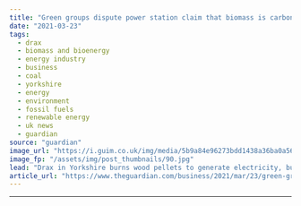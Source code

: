 ```yaml
---
title: "Green groups dispute power station claim that biomass is carbon-neutral"
date: "2021-03-23"
tags: 
  - drax
  - biomass and bioenergy
  - energy industry
  - business
  - coal
  - yorkshire
  - energy
  - environment
  - fossil fuels
  - renewable energy
  - uk news
  - guardian
source: "guardian"
image_url: "https://i.guim.co.uk/img/media/5b9a84e96273bdd1438a36ba0a56138aba1f5a5f/0_269_4330_2599/master/4330.jpg?width=460&quality=85&auto=format&fit=max&s=848f18a0f5426479e83d8eb5f671efbf"
image_fp: "/assets/img/post_thumbnails/90.jpg"
lead: "Drax in Yorkshire burns wood pellets to generate electricity, but forests cannot be replaced quickly enough, say campaignersThe UK’s plan to burn more trees to generate “renewable” electricity has come under fire from green groups and sustainable inv..."
article_url: "https://www.theguardian.com/business/2021/mar/23/green-groups-dispute-power-station-claim-biomass-carbon-neutral"
---
```


---
